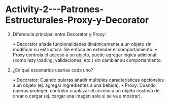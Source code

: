 # Activity-2---Patrones-Estructurales-Proxy-y-Decorator

1. Diferencia principal entre Decorator y Proxy:

   
	•	Decorator añade funcionalidades dinámicamente a un objeto sin modificar su estructura. Se enfoca en extender el comportamiento.
	•	Proxy controla el acceso a un objeto, puede agregar lógica adicional (como lazy loading, validaciones, etc.) sin cambiar su comportamiento.

2. ¿En qué escenarios usarías cada uno?

   
	•	Decorator: Cuando quieras añadir múltiples características opcionales a un objeto (ej. agregar ingredientes a una bebida).
	•	Proxy: Cuando quieras proteger, controlar o aplazar el acceso a un objeto costoso de crear o cargar (ej. cargar una imagen solo si se va a mostrar).

